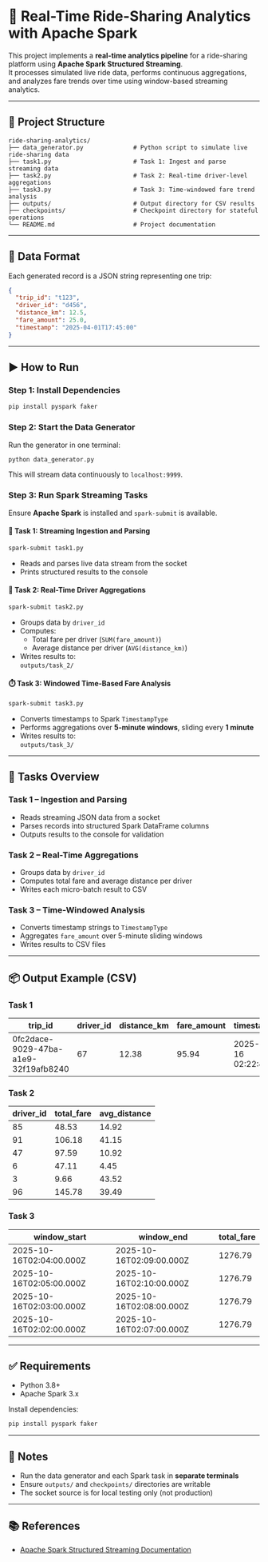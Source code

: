 # 🚖 Real-Time Ride-Sharing Analytics with Apache Spark

This project implements a **real-time analytics pipeline** for a ride-sharing platform using **Apache Spark Structured Streaming**.  
It processes simulated live ride data, performs continuous aggregations, and analyzes fare trends over time using window-based streaming analytics.

---

## 📁 Project Structure
```
ride-sharing-analytics/
├── data_generator.py              # Python script to simulate live ride-sharing data
├── task1.py                       # Task 1: Ingest and parse streaming data
├── task2.py                       # Task 2: Real-time driver-level aggregations
├── task3.py                       # Task 3: Time-windowed fare trend analysis
├── outputs/                       # Output directory for CSV results
├── checkpoints/                   # Checkpoint directory for stateful operations
└── README.md                      # Project documentation
```

---

## 🧪 Data Format
Each generated record is a JSON string representing one trip:
```json
{
  "trip_id": "t123",
  "driver_id": "d456",
  "distance_km": 12.5,
  "fare_amount": 25.0,
  "timestamp": "2025-04-01T17:45:00"
}
```

---

## ▶️ How to Run

### Step 1: Install Dependencies
```bash
pip install pyspark faker
```

### Step 2: Start the Data Generator
Run the generator in one terminal:
```bash
python data_generator.py
```
This will stream data continuously to `localhost:9999`.

### Step 3: Run Spark Streaming Tasks

Ensure **Apache Spark** is installed and `spark-submit` is available.

#### 🧩 Task 1: Streaming Ingestion and Parsing
```bash
spark-submit task1.py
```
- Reads and parses live data stream from the socket  
- Prints structured results to the console  

#### 🧮 Task 2: Real-Time Driver Aggregations
```bash
spark-submit task2.py
```
- Groups data by `driver_id`  
- Computes:  
  - Total fare per driver (`SUM(fare_amount)`)  
  - Average distance per driver (`AVG(distance_km)`)  
- Writes results to:  
  `outputs/task_2/`  

#### ⏱️ Task 3: Windowed Time-Based Fare Analysis
```bash
spark-submit task3.py
```
- Converts timestamps to Spark `TimestampType`  
- Performs aggregations over **5-minute windows**, sliding every **1 minute**  
- Writes results to:  
  `outputs/task_3/`  

---

## 📝 Tasks Overview

### **Task 1 – Ingestion and Parsing**
- Reads streaming JSON data from a socket  
- Parses records into structured Spark DataFrame columns  
- Outputs results to the console for validation  

### **Task 2 – Real-Time Aggregations**
- Groups data by `driver_id`  
- Computes total fare and average distance per driver  
- Writes each micro-batch result to CSV  

### **Task 3 – Time-Windowed Analysis**
- Converts timestamp strings to `TimestampType`  
- Aggregates `fare_amount` over 5-minute sliding windows  
- Writes results to CSV files  

---

## 📦 Output Example (CSV)

### Task 1
| trip_id | driver_id | distance_km | fare_amount | timestamp |
|----------|------------|--------------|--------------|------------|
| 0fc2dace-9029-47ba-a1e9-32f19afb8240 | 67 | 12.38 | 95.94 | 2025-10-16 02:22:45 |

### Task 2
| driver_id | total_fare | avg_distance |
|------------|-------------|---------------|
| 85 | 48.53 | 14.92 |
| 91 | 106.18 | 41.15 |
| 47 | 97.59 | 10.92 |
| 6  | 47.11 | 4.45 |
| 3  | 9.66  | 43.52 |
| 96 | 145.78 | 39.49 |

### Task 3
| window_start | window_end | total_fare |
|---------------|-------------|-------------|
| 2025-10-16T02:04:00.000Z | 2025-10-16T02:09:00.000Z | 1276.79 |
| 2025-10-16T02:05:00.000Z | 2025-10-16T02:10:00.000Z | 1276.79 |
| 2025-10-16T02:03:00.000Z | 2025-10-16T02:08:00.000Z | 1276.79 |
| 2025-10-16T02:02:00.000Z | 2025-10-16T02:07:00.000Z | 1276.79 |

---

## ✅ Requirements
- Python 3.8+  
- Apache Spark 3.x  

Install dependencies:
```bash
pip install pyspark faker
```

---

## 📌 Notes
- Run the data generator and each Spark task in **separate terminals**  
- Ensure `outputs/` and `checkpoints/` directories are writable  
- The socket source is for local testing only (not production)  

---

## 📚 References
- [Apache Spark Structured Streaming Documentation](https://spark.apache.org/docs/latest/structured-streaming-programming-guide.html)
